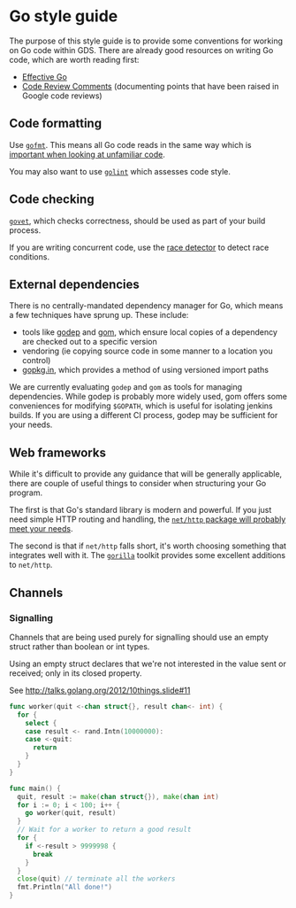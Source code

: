 # Go style guide

The purpose of this style guide is to provide some conventions for working on Go code within GDS. There are already good resources on writing Go code, which are worth reading first:

* [Effective Go](https://golang.org/doc/effective_go.html)
* [Code Review Comments](https://code.google.com/p/go-wiki/wiki/CodeReviewComments) (documenting points that have been raised in Google code reviews)

## Code formatting

Use [`gofmt`](http://golang.org/cmd/gofmt/). This means all Go code reads in the same way which is [important when looking at unfamiliar code](http://blog.golang.org/go-fmt-your-code).

You may also want to use [`golint`](https://github.com/golang/lint) which assesses code style.

## Code checking

[`govet`](https://godoc.org/golang.org/x/tools/cmd/vet), which checks correctness, should be used as part of your build process.

If you are writing concurrent code, use the [race detector](https://blog.golang.org/race-detector) to detect race conditions.

## External dependencies

There is no centrally-mandated dependency manager for Go, which means a few techniques have sprung up. These include:

* tools like [godep](https://github.com/tools/godep) and [gom](https://github.com/mattn/gom), which ensure local copies of a dependency are checked out to a specific version
* vendoring (ie copying source code in some manner to a location you control)
* [gopkg.in](http://labix.org/gopkg.in), which provides a method of using versioned import paths

We are currently evaluating `godep` and `gom` as tools for managing dependencies. While godep is probably more widely used,
gom offers some conveniences for modifying `$GOPATH`, which is useful for isolating jenkins builds. If you are using a different
CI process, godep may be sufficient for your needs.

## Web frameworks

While it's difficult to provide any guidance that will be generally applicable, there are couple of useful things to consider when structuring your Go program.

The first is that Go's standard library is modern and powerful. If you just need simple HTTP routing and handling, the [`net/http` package will probably meet your needs](https://golang.org/doc/articles/wiki/).

The second is that if `net/http` falls short, it's worth choosing something that integrates well with it. The [`gorilla`](http://www.gorillatoolkit.org/) toolkit provides some excellent additions to `net/http`.

## Channels

### Signalling

Channels that are being used purely for signalling should use an
empty struct rather than boolean or int types.

Using an empty struct declares that we're not interested in the value
sent or received; only in its closed property.

See http://talks.golang.org/2012/10things.slide#11

```go
func worker(quit <-chan struct{}, result chan<- int) {
  for {
    select {
    case result <- rand.Intn(10000000):
    case <-quit:
      return
    }
  }
}

func main() {
  quit, result := make(chan struct{}), make(chan int)
  for i := 0; i < 100; i++ {
    go worker(quit, result)
  }
  // Wait for a worker to return a good result
  for {
    if <-result > 9999998 {
      break
    }
  }
  close(quit) // terminate all the workers
  fmt.Println("All done!")
}
```
